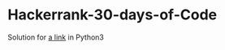 # Hackerrank-30-days-of-Code
Solution for [a link](https://www.hackerrank.com/domains/tutorials/30-days-of-code) in Python3
